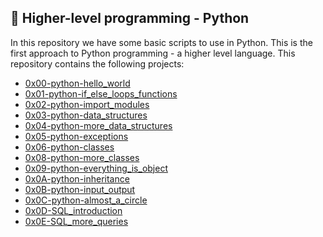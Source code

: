 ## :rocket: Higher-level programming - Python
In this repository we have some basic scripts to use in Python. This is the first approach to Python programming - a higher level language. This repository contains the following projects:
+ [0x00-python-hello_world](https://github.com/dmhenaopa/holbertonschool-higher_level_programming/tree/master/0x00-python-hello_world)
+ [0x01-python-if_else_loops_functions](https://github.com/dmhenaopa/holbertonschool-higher_level_programming/tree/master/0x01-python-if_else_loops_functions)
+ [0x02-python-import_modules](https://github.com/dmhenaopa/holbertonschool-higher_level_programming/tree/master/0x02-python-import_modules)
+ [0x03-python-data_structures](https://github.com/dmhenaopa/holbertonschool-higher_level_programming/tree/master/0x03-python-data_structures)
+ [0x04-python-more_data_structures](https://github.com/dmhenaopa/holbertonschool-higher_level_programming/tree/master/0x04-python-more_data_structures)
+ [0x05-python-exceptions](https://github.com/dmhenaopa/holbertonschool-higher_level_programming/tree/master/0x05-python-exceptions)
+ [0x06-python-classes](https://github.com/dmhenaopa//holbertonschool-higher_level_programming/tree/master/0x06-python-classes)
+ [0x08-python-more_classes](https://github.com/dmhenaopa//holbertonschool-higher_level_programming/tree/master/0x08-python-more_classes)
+ [0x09-python-everything_is_object](https://github.com/dmhenaopa//holbertonschool-higher_level_programming/tree/master/0x09-python-everything_is_object)
+ [0x0A-python-inheritance](https://github.com/dmhenaopa//holbertonschool-higher_level_programming/tree/master/0x0A-python-inheritance)
+ [0x0B-python-input_output](https://github.com/dmhenaopa//holbertonschool-higher_level_programming/tree/master/0x0B-python-input_output)
+ [0x0C-python-almost_a_circle](https://github.com/dmhenaopa//holbertonschool-higher_level_programming/tree/master/0x0C-python-almost_a_circle)
+ [0x0D-SQL_introduction](https://github.com/dmhenaopa//holbertonschool-higher_level_programming/tree/master/0x0D-SQL_introduction)
+ [0x0E-SQL_more_queries](https://github.com/dmhenaopa//holbertonschool-higher_level_programming/tree/master/0x0E-SQL_more_queries)
<!--stackedit_data:
eyJoaXN0b3J5IjpbLTE0MTE2NzI5Ml19
-->
